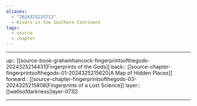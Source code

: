 ```yaml
---
aliases:
  - "2024325215713"
  - Rivers in the Southern Continent
tags:
  - source
  - chapter
---
```




***

up:: [[source-book-grahamhancock-fingerprintsofthegods-2024325214431|Fingerprints of the Gods]]
back:: [[source-chapter-fingerprintsofthegods-01-2024325215620|A Map of Hidden Places]]
forward:: [[source-chapter-fingerprintsofthegods-03-2024325215808|Fingerprints of a Lost Science]]
layer:: [[wellsofdarkness|layer-073]]

***
